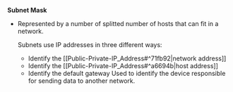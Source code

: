 

**Subnet Mask**
- Represented by a number of splitted number of hosts that can fit in a network.

	Subnets use IP addresses in three different ways:
	-   Identify the [[Public-Private-IP_Address#^71fb92|network address]]
	-   Identify the [[Public-Private-IP_Address#^a6694b|host address]]
	-   Identify the default gateway
	     Used to identify the device responsible for sending data to another network.